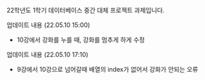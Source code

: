 22학년도 1학기 데이터베이스 중간 대체 프로젝트 과제입니다.

업데이트 내용 (22.05.10 15:00)
- 10강에서 강화를 누를 때, 강화를 멈추게 하게 수정 




업데이트 내용 (22.05.10 17:10)
- 9강에서 10강으로 넘어갈때 배열의 index가 없어서 강화가 안되는 오류 
